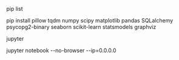 pip list

pip install pillow tqdm numpy scipy matplotlib pandas SQLalchemy psycopg2-binary seaborn scikit-learn statsmodels graphviz


jupyter



jupyter notebook --no-browser --ip=0.0.0.0